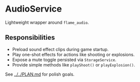 # AudioService

Lightweight wrapper around `flame_audio`.

## Responsibilities

- Preload sound effect clips during game startup.
- Play one-shot effects for actions like shooting or explosions.
- Expose a mute toggle persisted via `StorageService`.
- Provide simple methods like `playShoot()` or `playExplosion()`.

See [../../PLAN.md](../../PLAN.md) for polish goals.
